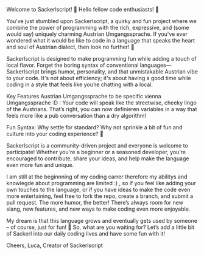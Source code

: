 Welcome to Sackerlscript! 🍻
Hello fellow code enthusiasts! 👾

You’ve just stumbled upon Sackerlscript, a quirky and fun project where we combine the power of programming with the rich, expressive, and (some would say) uniquely charming Austrian Umgangssprache.
If you've ever wondered what it would be like to code in a language that speaks the heart and soul of Austrian dialect, then look no further! 🍺

Sackerlscript is designed to make programming fun while adding a touch of local flavor. 
Forget the boring syntax of conventional languages—Sackerlscript brings humor, personality, and that unmistakable Austrian vibe to your code.
It's not about efficiency; it's about having a good time while coding in a style that feels like you’re chatting with a local.

Key Features
Austrian Umgangssprache to be specific vienna Umgangssprache :D : Your code will speak like the streetwise, cheeky lingo of the Austrians. That’s right, you can now definieren variables in a way that feels more like a pub conversation than a dry algorithm!

Fun Syntax: Why settle for standard? Why not sprinkle a bit of fun and culture into your coding experience? 🎉

Sackerlscript is a community-driven project and everyone is welcome to participate! Whether you're a beginner or a seasoned developer, you’re encouraged to contribute, share your ideas, and help make the language even more fun and unique.

I am still at the beginnning of my coding carrer therefore my abilitys and knowlegde about programming are limited :) , so 
if you feel like adding your own touches to the language, or if you have ideas to make the code even more entertaining, feel free to fork the repo, create a branch, and submit a pull request. 
The more humor, the better! There’s always room for new slang, new features, and new ways to make coding even more enjoyable.

My dream is that this language grows and eventually gets used by someone – of course, just for fun! 🤙
So, what are you waiting for? Let’s add a little bit of Sackerl into our daily coding lives and have some fun with it!

Cheers,
Luca,
Creator of Sackerlscript 


